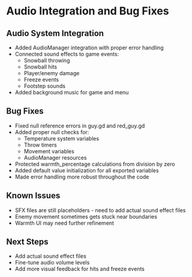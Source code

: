 # Audio Integration and Bug Fixes

## Audio System Integration
- Added AudioManager integration with proper error handling
- Connected sound effects to game events:
  - Snowball throwing
  - Snowball hits
  - Player/enemy damage
  - Freeze events
  - Footstep sounds
- Added background music for game and menu

## Bug Fixes
- Fixed null reference errors in guy.gd and red_guy.gd
- Added proper null checks for:
  - Temperature system variables
  - Throw timers
  - Movement variables
  - AudioManager resources
- Protected warmth_percentage calculations from division by zero
- Added default value initialization for all exported variables
- Made error handling more robust throughout the code

## Known Issues
- SFX files are still placeholders - need to add actual sound effect files
- Enemy movement sometimes gets stuck near boundaries
- Warmth UI may need further refinement

## Next Steps
- Add actual sound effect files
- Fine-tune audio volume levels
- Add more visual feedback for hits and freeze events
